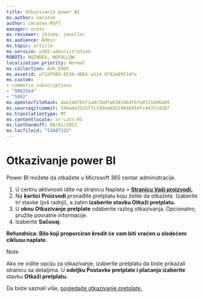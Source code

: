 ```yaml
---
title: Otkazivanje power BI
ms.author: cmcatee
author: cmcatee-MSFT
manager: scotv
ms.reviewer: jkinma, jmueller
ms.audience: Admin
ms.topic: article
ms.service: o365-administration
ROBOTS: NOINDEX, NOFOLLOW
localization_priority: Normal
ms.collection: Adm_O365
ms.assetid: ef2df989-8539-48b5-a324-97d2e09f14fe
ms.custom:
- commerce_subscriptions
- "9002564"
- "5092"
ms.openlocfilehash: dae240765f1a0c5b0fa6391464fbfe0721dd6a09
ms.sourcegitcommit: 540a4e2515f7cfddee65519046454fc4437cd287
ms.translationtype: MT
ms.contentlocale: sr-Latn-RS
ms.lasthandoff: 08/01/2021
ms.locfileid: "53687332"
---
```

# <a name="cancel-power-bi"></a>Otkazivanje power BI

Power BI možete da otkažete u Microsoft 365 centar administracije.

1. U centru aktivnosti idite na stranicu Naplata > **[Stranicu Vaši proizvodi.](https://go.microsoft.com/fwlink/p/?linkid=842054)**
2. Na **kartici Proizvodi** pronađite pretplatu koju želite da otkažete. Izaberite tri stavke (još radnji), a zatim **izaberite stavku Otkaži pretplatu.**
3. U **oknu Otkazivanje pretplate** odaberite razlog otkazivanja. Opcionalno, pružite povratne informacije.
4. Izaberite **Sačuvaj**.

**Refundnica: Bilo koji proporciran kredit će vam biti vraćen u sledećem ciklusu naplate.**

> [!NOTE]
> Ako ne vidite opciju za otkazivanje, izaberite pretplatu da biste prikazali stranicu sa detaljima. U **odeljku Postavke pretplate i plaćanja izaberite** stavku **Otkaži pretplatu.**

Da biste saznali više, [pogledajte otkazivanje pretplate.](/microsoft-365/commerce/subscriptions/cancel-your-subscription)